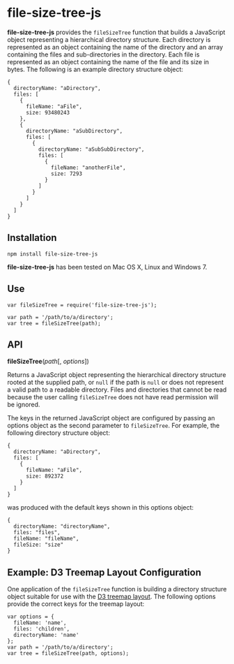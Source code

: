 # file-size-tree-js

**file-size-tree-js** provides the `fileSizeTree` function that builds a JavaScript object representing a hierarchical directory structure. Each directory is represented as an object containing the name of the directory and an array containing the files and sub-directories in the directory. Each file is represented as an object containing the name of the file and its size in bytes. The following is an example directory structure object:

```
{
  directoryName: "aDirectory",
  files: [
    {
      fileName: "aFile",
      size: 93480243
    },
    {
      directoryName: "aSubDirectory",
      files: [
        {
          directoryName: "aSubSubDirectory",
          files: [
            {
              fileName: "anotherFile",
              size: 7293
            }
          ]
        }
      ]
    }
  ]
}
```

## Installation

```
npm install file-size-tree-js
```

**file-size-tree-js** has been tested on Mac OS X, Linux and Windows 7.

## Use

```
var fileSizeTree = require('file-size-tree-js');

var path = '/path/to/a/directory';
var tree = fileSizeTree(path);
```

## API

**fileSizeTree**(*path*[, *options*])

Returns a JavaScript object representing the hierarchical directory structure rooted at the supplied path, or `null` if the path is `null` or does not represent a valid path to a readable directory. Files and directories that cannot be read because the user calling `fileSizeTree` does not have read permission will be ignored.

The keys in the returned JavaScript object are configured by passing an options object as the second parameter to `fileSizeTree`. For example, the following directory structure object:

```
{
  directoryName: "aDirectory",
  files: [
    {
      fileName: "aFile",
      size: 892372
    }
  ]
}
```

was produced with the default keys shown in this options object:

```
{
  directoryName: "directoryName",
  files: "files",
  fileName: "fileName",
  fileSize: "size"
}
```

## Example: D3 Treemap Layout Configuration

One application of the `fileSizeTree` function is building a directory structure object suitable for use with the [D3 treemap layout](https://github.com/mbostock/d3/wiki/Treemap-Layout). The following options provide the correct keys for the treemap layout:

```
var options = {
  fileName: 'name',
  files: 'children',
  directoryName: 'name'
};
var path = '/path/to/a/directory';
var tree = fileSizeTree(path, options);
```
